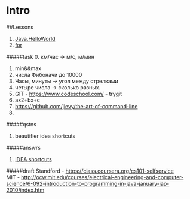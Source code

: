 # Intro
##Lessons
1. [Java.HelloWorld](materials/Java.HelloWorld.md)
2. [for](materials/for.md)

#####task
0. км/час -> м/с, м/мин
1. min&&max
5. числа Фибоначи до 10000
6. Часы, минуты -> угол между стрелками
7. четыре числа -> сколько разных.
34. GIT - https://www.codeschool.com/ - trygit
2. ax2+bx+c
123. https://github.com/jlevy/the-art-of-command-line
6.

#####qstns
1. beautifier idea shortcuts



#####answrs
1. [IDEA shortcuts](materials/IntelliJIDEA_ReferenceCard.pdf)

#####draft
Standford - https://class.coursera.org/cs101-selfservice  
MIT - http://ocw.mit.edu/courses/electrical-engineering-and-computer-science/6-092-introduction-to-programming-in-java-january-iap-2010/index.htm
